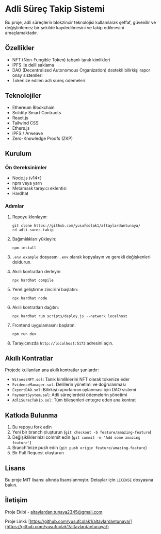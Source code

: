 # Adli Süreç Takip Sistemi

Bu proje, adli süreçlerin blokzincir teknolojisi kullanılarak şeffaf, güvenilir ve değiştirilemez bir şekilde kaydedilmesini ve takip edilmesini amaçlamaktadır.

## Özellikler

- NFT (Non-Fungible Token) tabanlı tanık kimlikleri
- IPFS ile delil saklama
- DAO (Decentralized Autonomous Organization) destekli bilirkişi rapor onay sistemleri
- Tokenize edilen adli süreç ödemeleri

## Teknolojiler

- Ethereum Blockchain
- Solidity Smart Contracts
- React.js
- Tailwind CSS
- Ethers.js
- IPFS / Arweave
- Zero-Knowledge Proofs (ZKP)

## Kurulum

### Ön Gereksinimler

- Node.js (v14+)
- npm veya yarn
- Metamask tarayıcı eklentisi
- Hardhat

### Adımlar

1. Repoyu klonlayın:
   ```
   git clone https://github.com/yusufcolak1/altaylardantunaya/
   cd adli-surec-takip
   ```

2. Bağımlılıkları yükleyin:
   ```
   npm install
   ```

3. `.env.example` dosyasını `.env` olarak kopyalayın ve gerekli değişkenleri doldurun.

4. Akıllı kontratları derleyin:
   ```
   npx hardhat compile
   ```

5. Yerel geliştirme zincirini başlatın:
   ```
   npx hardhat node
   ```

6. Akıllı kontratları dağıtın:
   ```
   npx hardhat run scripts/deploy.js --network localhost
   ```

7. Frontend uygulamasını başlatın:
   ```
   npm run dev
   ```

8. Tarayıcınızda `http://localhost:5173` adresini açın.

## Akıllı Kontratlar

Projede kullanılan ana akıllı kontratlar şunlardır:

- `WitnessNFT.sol`: Tanık kimliklerini NFT olarak tokenize eder
- `EvidenceManager.sol`: Delillerin yönetimi ve doğrulanması
- `ExpertDAO.sol`: Bilirkişi raporlarının oylanması için DAO sistemi
- `PaymentSystem.sol`: Adli süreçlerdeki ödemelerin yönetimi
- `AdliSurecTakip.sol`: Tüm bileşenleri entegre eden ana kontrat

## Katkıda Bulunma

1. Bu repoyu fork edin
2. Yeni bir branch oluşturun (`git checkout -b feature/amazing-feature`)
3. Değişikliklerinizi commit edin (`git commit -m 'Add some amazing feature'`)
4. Branch'inize push edin (`git push origin feature/amazing-feature`)
5. Bir Pull Request oluşturun

## Lisans

Bu proje MIT lisansı altında lisanslanmıştır. Detaylar için `LICENSE` dosyasına bakın.

## İletişim

Proje Ekibi - [altaylardan.tunaya2345@gmail.com](mailto:altaylardan.tunaya2345@gmail.com)

Proje Linki: [https://github.com/yusufcolak1/altaylardantunaya/](https://github.com/yusufcolak1/altaylardantunaya/)

